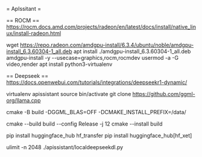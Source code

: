 = ApIssitant =

== ROCM ==
https://rocm.docs.amd.com/projects/radeon/en/latest/docs/install/native_linux/install-radeon.html

wget https://repo.radeon.com/amdgpu-install/6.3.4/ubuntu/noble/amdgpu-install_6.3.60304-1_all.deb
apt install ./amdgpu-install_6.3.60304-1_all.deb 
amdgpu-install -y --usecase=graphics,rocm,rocmdev
usermod -a -G video,render
apt install python3-virtualenv

== Deepseek ==
https://docs.openwebui.com/tutorials/integrations/deepseekr1-dynamic/

virtualenv apissistant
source bin/activate
git clone https://github.com/ggml-org/llama.cpp

cmake -B build -DGGML_BLAS=OFF -DCMAKE_INSTALL_PREFIX=/data/

cmake --build build --config Release -j 12
cmake --install build

pip install huggingface_hub hf_transfer
pip install huggingface_hub[hf_xet]

ulimit -n 2048
./apissistant/localdeepseekdl.py

